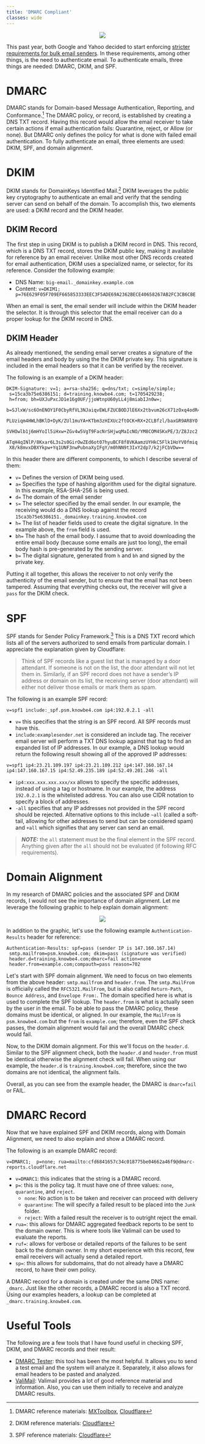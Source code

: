 ```yaml
---		
title: 'DMARC Compliant'
classes: wide
---
```

<p align="center">
  <img src="../assets/images/dmarc.png">
</p>

This past year, both Google and Yahoo decided to start enforcing [stricter requirements for bulk email senders](https://blog.google/products/gmail/gmail-security-authentication-spam-protection/).  In these requirements, among other things, is the need to authenticate email.  To authenticate emails, three things are needed: DMARC, DKIM, and SPF.

# DMARC
DMARC stands for Domain-based Message Authentication, Reporting, and Conformance.[^1]  The DMARC policy, or record, is established by creating a DNS TXT record.  Having this record would allow the email receiver to take certain actions if email authentication fails: Quarantine, reject, or Allow (or none).  But DMARC only defines the policy for what is done with failed email authentication.  To fully authenticate an email, three elements are used: DKIM, SPF, and domain alignment.  

# DKIM
DKIM stands for DomainKeys Identified Mail.[^2]  DKIM leverages the public key cryptography to authenticate an email and verify that the sending server can send on behalf of the domain.  To accomplish this, two elements are used: a DKIM record and the DKIM header.  

## DKIM Record
The first step in using DKIM is to publish a DKIM record in DNS.  This record, which is a DNS TXT record, stores the DKIM public key, making it available for reference by an email receiver.  Unlike most other DNS records created for email authentication, DKIM uses a specialized name, or selector, for its reference.  Consider the following example:

- DNS Name: `big-email._domainkey.example.com`
- Content: `v=DKIM1; p=76E629F05F709EF665853333EEC3F5ADE69A2362BECE40658267AB2FC3CB6CBE`

When an email is sent, the email sender will include within the DKIM header the selector.  It is through this selector that the email receiver can do a proper lookup for the DKIM record in DNS.  

## DKIM Header
As already mentioned, the sending email server creates a signature of the email headers and body by using the the DKIM private key.  This signature is included in the email headers so that it can be verified by the receiver.  

The following is an example of a DKIM header:
```
DKIM-Signature: v=1; a=rsa-sha256; q=dns/txt; c=simple/simple;
 s=15ca3b75e6386151; d=training.knowbe4.com; t=1705429238;
 h=from; bh=UXJuPxcJD1e16g0UF/jjoWtnpU60yLL4j8miabIJn0w=;
 b=SJlxW/sc6OnENOY1F0CbyRfVL3NJaiqvEWLFZUCBODJlE6Xx2tbvum26cX71zOxq4odR41
 PLUziqm4HWLhBKlD+DyK/ZUl1muYA+KTbm3zHIXUc2ftOCK+RX+2CLBfzl/baxGR9AR8YO
 SVHOwlb1j6mHYoIl5iHxw+ZGv4w5VgT9FacNrSHjwqMaIcNO/YM8COM4SKxPE/3/Z8Jzc2
 ATqH4qINlP/8Kxar6L3s2s0GirOwZEd6ot07hyuBCF8f8VKAamzUYHkC5Flk1HoYV0fmiq
 X8/k8mvxDBXYkpw+Yq1UNF3nwPubnaXyIFgY/m0hNN9t3IxY2dp7/k2jFCbVDw==
```
In this header there are different components, to which I describe several of them:
- `v=` Defines the version of DKIM being used.  
- `a=` Specifies the type of hashing algorithm used for the digital signature.  In this example, RSA-SHA-256 is being used.  
- `d=` The domain of the email sender
- `s=` The selector specified by the email sender.  In our example, the receiving would do a DNS lookup against the record `15ca3b75e6386151._domainkey.training.knowbe4.com`
- `h=` The list of header fields used to create the digital signature.  In the example above, the `from` field is used.  
- `bh=` The hash of the email body.  I assume that to avoid downloading the entire email body (because some emails are just too long), the email body hash is pre-generated by the sending server.  
- `b=` The digital signature, generated from `h` and `bh` and signed by the private key.  

Putting it all together, this allows the receiver to not only verify the authenticity of the email sender, but to ensure that the email has not been tampered.  Assuming that everything checks out, the receiver will give a `pass` for the DKIM check.  

# SPF
SPF stands for Sender Policy Framework.[^3]  This is a DNS TXT record which lists all of the servers authorized to send emails from particular domain.  I appreciate the explanation given by Cloudflare:
> Think of SPF records like a guest list that is managed by a door attendant. If someone is not on the list, the door attendant will not let them in. Similarly, if an SPF record does not have a sender’s IP address or domain on its list, the receiving server (door attendant) will either not deliver those emails or mark them as spam.

The following is an example SPF record:
```
v=spf1 include:_spf.psm.knowbe4.com ip4:192.0.2.1 -all
```
- `v=` this specifies that the string is an SPF record.  All SPF records must have this.  
- `include:examplesender.net` is considered an include tag.  The receiver email server will perform a TXT DNS lookup against that tag to find an expanded list of IP addresses.  In our example, a DNS lookup would return the following result showing all of the approved IP addresses:
```
v=spf1 ip4:23.21.109.197 ip4:23.21.109.212 ip4:147.160.167.14 ip4:147.160.167.15 ip4:52.49.235.189 ip4:52.49.201.246 -all
```
- `ip4:xxx.xxx.xxx.xxx/xx` allows to specify the specific addresses, instead of using a tag or hostname.  In our example, the address `192.0.2.1` is the whitelisted address.  You can also use CIDR notation to specify a block of addresses.  
- `-all` specifies that any IP addresses not provided in the SPF record should be rejected.  Alternative options to this include `~all` (called a soft-tail, allowing for other addresses to send but can be considered spam) and `+all` which signifies that any server can send an email.
> **_NOTE:_** the `all` statement must be the final element in the SPF record.  Anything given after the `all` should not be evaluated (if following RFC requirements).  

# Domain Alignment
In my research of DMARC policies and the associated SPF and DKIM records, I would not see the importance of domain alignment.  Let me leverage the following graphic to help explain domain alignment:

<p align="center">
  <img src="../assets/images/dmarc_domain_align.png">
</p>

In addition to the graphic, let's use the following example `Authentication-Results` header for reference:
```
Authentication-Results: spf=pass (sender IP is 147.160.167.14)
 smtp.mailfrom=psm.knowbe4.com; dkim=pass (signature was verified)
 header.d=training.knowbe4.com;dmarc=fail action=none
 header.from=example.com;compauth=pass reason=702
```
Let's start with SPF domain alignment.  We need to focus on two elements from the above header: `smtp.mailfrom` and `header.from`.  The `smtp.MailFrom` is officially called the `RFC5321.MailFrom`, but is also called `Return-Path`, `Bounce Address`, and `Envelope From:`.  The domain specified here is what is used to complete the SPF lookup.  The `header.from` is what is actually seen by the user in the email.  To be able to pass the DMARC policy, these domains must be identical, or aligned.  In our example, the `MailFrom` is `psm.knowbe4.com` but the `from` is `example.com`; therefore, even the SPF check passes, the domain alignment would fail and the overall DMARC check would fail.  

Now, to the DKIM domain alignment.  For this we'll focus on the `header.d`.  Similar to the SPF alignment check, both the `header.d` and `header.from` must be identical otherwise the alignment check will fail.  When using our example, the `header.d` is `training.knowbe4.com`; therefore, since the two domains are not identical, the alignment fails.  

Overall, as you can see from the example header, the DMARC is `dmarc=fail` or FAIL.
# DMARC Record
Now that we have explained SPF and DKIM records, along with Domain Alignment, we need to also explain and show a DMARC record. 

The following is an example DMARC record:
```
v=DMARC1;  p=none; rua=mailto:cfd6841657c34c018775be04662a46f9@dmarc-reports.cloudflare.net
```
- `v=DMARC1`: this indicates that the string is a DMARC record.
- `p=`: this is the policy tag.  It must have one of three values: `none`, `quarantine`, and `reject`.  
    - `none`: No action is to be taken and receiver can proceed with delivery
    - `quarantine`: The will specify a failed result to be placed into the `Junk` folder.  
    - `reject`: With a failed result the receiver is to outright reject the email.
- `rua=`: this allows for DMARC aggregated feedback reports to be sent to the domain owner.  This is where tools like Valimail can be used to evaluate the reports.  
- `ruf=`: allows for verbose or detailed reports of the failures to be sent back to the domain owner.  In my short experience with this record, few email receivers will actually send a detailed report.  
- `sp=`: this allows for subdomains, that do not already have a DMARC record, to have their own policy.

A DMARC record for a domain is created under the same DNS name: `_dmarc`.  Just like the other records, a DMARC record is also a TXT record.  Using our examples headers, a lookup can be completed at `_dmarc.training.knowbe4.com`.

# Useful Tools
The following are a few tools that I have found useful in checking SPF, DKIM, and DMARC records and their result:
- [DMARC Tester](https://www.dmarctester.com/): this tool has been the most helpful.  It allows you to send a test email and the system will analyze it.  Separately, it also allows for email headers to be pasted and analyzed.  
- [ValiMail](https://www.valimail.com/): Valimail provides a lot of good reference material and information.  Also, you can use them initially to receive and analyze DMARC results.  


[^1]: DMARC reference materials: [MXToolbox](https://mxtoolbox.com/dmarc/details/what-is-dmarc), [Cloudflare](https://www.cloudflare.com/learning/dns/dns-records/dns-dmarc-record/) 
[^2]: DKIM reference materials: [Cloudflare](https://www.cloudflare.com/learning/dns/dns-records/dns-dkim-record/)
[^3]: SPF reference materials: [Cloudflare](https://www.cloudflare.com/learning/dns/dns-records/dns-spf-record/)